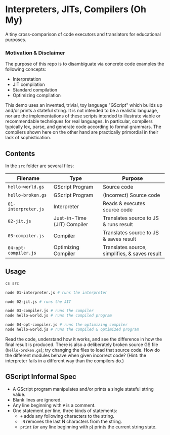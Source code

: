 # Interpreters, JITs, Compilers (Oh My)

A tiny cross-comparison of code executors and translators for educational purposes.

### Motivation & Disclaimer

The purpose of this repo is to disambiguate via concrete code examples the following concepts:

* Interpretation
* JIT compilation
* Standard compilation
* Optimizing compilation

This demo uses an invented, trivial, toy language "GScript" which builds up and/or prints a stateful string. It is not intended to be a realistic language, nor are the implementations of these scripts intended to illustrate viable or recommendable techniques for real languages. In particular, compilers typically lex, parse, and generate code according to formal grammars. The compilers shown here on the other hand are practically primordial in their lack of sophistication.

## Contents

In the `src` folder are several files:

Filename | Type | Purpose
---------|------|--------
`hello-world.gs` | GScript Program | Source code
`hello-broken.gs` | GScript Program | (Incorrect) Source code
`01-interpreter.js` | Interpreter | Reads & executes source code
`02-jit.js` | Just-in-Time (JIT) Compiler | Translates source to JS & runs result
`03-compiler.js` | Compiler | Translates source to JS & saves result
`04-opt-compiler.js` | Optimizing Compiler | Translates source, simplifies, & saves result

## Usage

```sh
cs src

node 01-interpreter.js # runs the interpreter

node 02-jit.js # runs the JIT

node 03-compiler.js # runs the compiler
node hello-world.js # runs the compiled program

node 04-opt-compiler.js # runs the optimizing compiler
node hello-world.js # runs the compiled & optimized program
```

Read the code, understand how it works, and see the difference in how the final result is produced. There is also a deliberately broken source GS file (`hello-broken.gs`); try changing the files to load that source code. How do the different modules behave when given incorrect code? (Hint: the interpreter fails in a different way than the compilers do.)

## GScript Informal Spec

* A GScript program manipulates and/or prints a single stateful string value.
* Blank lines are ignored.
* Any line beginning with `#` is a comment.
* One statement per line, three kinds of statements:
  * `+` adds any following characters to the string.
  * `-N` removes the last N characters from the string.
  * `print` (or any line beginning with `p`) prints the current string state.
